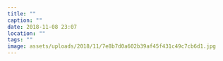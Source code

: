 ```yaml
---
title: ""
caption: ""
date: 2018-11-08 23:07
location: ""
tags: ""
image: assets/uploads/2018/11/7e8b7d0a602b39af45f431c49c7cb6d1.jpg
---
```

